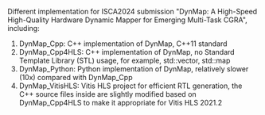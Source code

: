 Different implementation for ISCA2024 submission "DynMap: A High-Speed High-Quality Hardware Dynamic Mapper for Emerging Multi-Task CGRA", including:
1. DynMap_Cpp: C++ implementation of DynMap, C++11 standard
2. DynMap_Cpp4HLS: C++ implementation of DynMap, no Standard Template Library (STL) usage, for example, std::vector, std::map
3. DynMap_Python: Python implementation of DynMap, relatively slower (10x) compared with DynMap_Cpp
4. DynMap_VitisHLS: Vitis HLS project for efficient RTL generation, the C++ source files inside are slightly modified based on DynMap_Cpp4HLS to make it appropriate for Vitis HLS 2021.2
